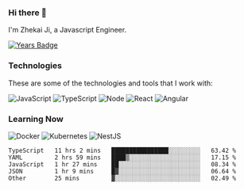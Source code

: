 ### Hi there 👋
I'm Zhekai Ji, a Javascript Engineer.

[![Years Badge](https://badges.pufler.dev/years/jizhekai)](https://badges.pufler.dev)

### Technologies
These are some of the technologies and tools that I work with:

![JavaScript](https://img.shields.io/badge/JavaScript-323330.svg?logo=javascript&logoColor=F7DF1E) 
![TypeScript](https://img.shields.io/badge/TypeScript-007ACC.svg?logo=typescript&logoColor=white) 
![Node](https://img.shields.io/badge/Node.js-43853D.svg?logo=node.js&logoColor=white)
![React](https://img.shields.io/badge/React-20232a.svg?logo=react&logoColor=61DAFB) 
![Angular](https://img.shields.io/badge/Angular-E23237.svg?logo=angularjs&logoColor=white)

### Learning Now
![Docker](https://img.shields.io/badge/Docker-2496ED?logo=docker&logoColor=white)
![Kubernetes](https://img.shields.io/badge/Kubernetes-326CE5.svg?logo=Kubernetes&logoColor=white)
![NestJS](https://img.shields.io/badge/NestJS-E0234E?logo=nestjs&logoColor=white)

<!--START_SECTION:waka-->

```text
TypeScript   11 hrs 2 mins   ████████████████░░░░░░░░░   63.42 %
YAML         2 hrs 59 mins   ████▒░░░░░░░░░░░░░░░░░░░░   17.15 %
JavaScript   1 hr 27 mins    ██░░░░░░░░░░░░░░░░░░░░░░░   08.34 %
JSON         1 hr 9 mins     █▓░░░░░░░░░░░░░░░░░░░░░░░   06.64 %
Other        25 mins         ▓░░░░░░░░░░░░░░░░░░░░░░░░   02.49 %
```

<!--END_SECTION:waka-->

